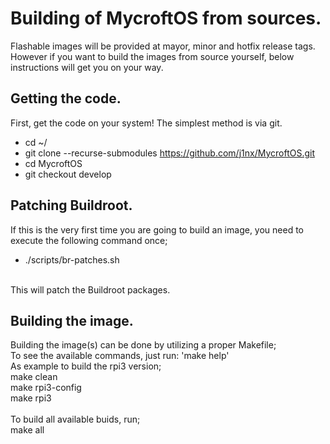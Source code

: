 # Building of MycroftOS from sources.

Flashable images will be provided at mayor, minor and hotfix release tags. However if you want to build the images from source yourself, below instructions will get you on your way.

## Getting the code.
First, get the code on your system! The simplest method is via git.
<br>
- cd ~/ 
- git clone --recurse-submodules https://github.com/j1nx/MycroftOS.git 
- cd MycroftOS 
- git checkout develop

## Patching Buildroot.
If this is the very first time you are going to build an image, you need to execute the following command once;
<br>
- ./scripts/br-patches.sh
<br>
This will patch the Buildroot packages.

## Building the image.
Building the image(s) can be done by utilizing a proper Makefile;
<br>
To see the available commands, just run: 'make help'
<br>
As example to build the rpi3 version;<br>
make clean<br>
make rpi3-config<br>
make rpi3<br>
<br>
To build all available buids, run;<br>
make all


